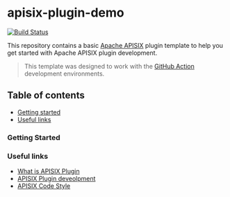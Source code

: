 # apisix-plugin-demo

[![Build Status][badge-action-img]][badge-action-url]

This repository contains a basic [Apache APISIX](https://github.com/apache/apisix) plugin template to help you
get started with Apache APISIX plugin development.

> This template was designed to work with the [GitHub Action](https://github.com/features/actions) development environments.

## Table of contents
- [Getting started](#getting-started) 
- [Useful links](#useful-links)

### Getting Started

### Useful links
- [What is APISIX Plugin][plugin]
- [APISIX Plugin deveolpment][plugin-develop]
- [APISIX Code Style][code-style]

[badge-action-url]: https://github.com/api7/apisix-plugin-template/actions
[badge-action-img]: https://github.com/api7/apisix-plugin-template/actions/workflows/ci.yml/badge.svg

[plugin]: https://apisix.apache.org/docs/apisix/architecture-design/plugin
[plugin-develop]: https://apisix.apache.org/docs/apisix/plugin-develop
[code-style]: https://github.com/apache/apisix/blob/master/CODE_STYLE.md